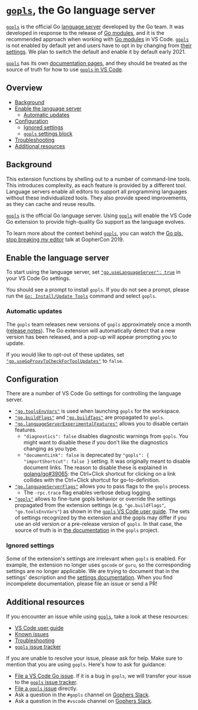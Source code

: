 # [`gopls`], the Go language server

[`gopls`] is the official Go [language server](https://langserver.org/) developed by the Go team. It was developed in response to the release of [Go modules], and it is the recommended approach when working with [Go modules] in VS Code. [`gopls`] is not enabled by default yet and users have to opt in by changing from [their settings](#enable-the-language-server). We plan to switch the default and enable it by default early 2021.

[`gopls`] has its own [documentation pages](https://github.com/golang/tools/tree/master/gopls/doc), and they should be treated as the source of truth for how to use [`gopls` in VS Code](https://github.com/golang/tools/blob/master/gopls/doc/vscode.md).

## Overview

* [Background](#background)
* [Enable the language server](#enable-the-language-server)
  * [Automatic updates](#automatic-updates)
* [Configuration](#configuration)
  * [Ignored settings](#ignored-settings)
  * [`gopls` settings block](#gopls-settings-block)
* [Troubleshooting](https://github.com/golang/tools/blob/master/gopls/doc/troubleshooting.md)
* [Additional resources](#additional-resources)

## Background

This extension functions by shelling out to a number of command-line tools. This introduces complexity, as each feature is provided by a different tool. Language servers enable all editors to support all programming languages without these individualized tools. They also provide speed improvements, as they can cache and reuse results.

[`gopls`] is the official Go language server. Using [`gopls`] will enable the VS Code Go extension to provide high-quality Go support as the language evolves.

To learn more about the context behind [`gopls`], you can watch the [Go pls, stop breaking my editor](https://www.youtube.com/watch?v=EFJfdWzBHwE) talk at GopherCon 2019.

## Enable the language server

To start using the language server, set [`"go.useLanguageServer": true`](settings.md#go.useLanguageServer) in your VS Code Go settings.

You should see a prompt to install `gopls`. If you do not see a prompt, please run the [`Go: Install/Update Tools`](commands.md#go-installupdate-tools) command and select `gopls`.

### Automatic updates

The `gopls` team releases new versions of `gopls` approximately once a month ([release notes](https://github.com/golang/go/issues/33030)). The Go extension will automatically detect that a new version has been released, and a pop-up will appear prompting you to update.

If you would like to opt-out of these updates, set [`"go.useGoProxyToCheckForToolUpdates"`](settings.md#go.useGoProxyToCheckForToolUpdates) to `false`.

## Configuration

There are a number of VS Code Go settings for controlling the language server.

* [`"go.toolsEnvVars"`](settings.md#go.toolsEnvVars) is used when launching `gopls` for the workspace.
* [`"go.buildFlags"`](settings.md#go.buildFlags) and [`"go.buildTags"`](settings.md#go.buildTags) are propagated to `gopls`.
* [`"go.languageServerExperimentalFeatures"`](settings.md#go.languageServerExperimentalFeatures) allows you to disable certain features.
  * `"diagnostics": false` disables diagnostic warnings from `gopls`. You might want to disable these if you don't like the diagnostics changing as you type.
  * `"documentLink": false` is deprecated by `"gopls": { "importShortcut": false }` setting. It was originally meant to disable document links. The reason to disable these is explained in [golang/go#39065](https://github.com/golang/go/issues/39065): the Ctrl+Click shortcut for clicking on a link collides with the Ctrl+Click shortcut for go-to-definition.
* [`"go.languageServerFlags"`](settings.md#go.languageServerFlags) allows you to pass flags to the `gopls` process.
  * The `-rpc.trace` flag enables verbose debug logging.
* [`"gopls"`](settings.md#gopls) allows to fine-tune gopls behavior or override the settings propagated from the extension settings (e.g. `"go.buildFlags"`, `"go.toolsEnvVars"`) as shown in the [`gopls` VS Code user guide](https://github.com/golang/tools/blob/master/gopls/doc/vscode.md). The sets of settings recognized by the extension and the gopls may differ if you use an old version or a pre-release version of `gopls`. In that case, the source of truth is in [the documentation](https://github.com/golang/tools/tree/master/gopls/doc/settings.md) in the `gopls` project.

### Ignored settings

Some of the extension's settings are irrelevant when `gopls` is enabled. For example, the extension no longer uses `gocode` or `guru`, so the corresponding settings are no longer applicable. We are trying to document that in the settings' description and the [settings documentation](settings.md). When you find incompelete documentation, please file an issue or send a PR!

## Additional resources

If you encounter an issue while using [`gopls`], take a look at these resources:

* [VS Code user guide](https://github.com/golang/tools/blob/master/gopls/doc/vscode.md)
* [Known issues](https://github.com/golang/tools/blob/master/gopls/doc/status.md#known-issues)
* [Troubleshooting](https://github.com/golang/tools/blob/master/gopls/doc/troubleshooting.md)
* [`gopls` issue tracker](https://github.com/golang/go/issues?q=is%3Aissue+is%3Aopen+label%3Agopls)

If you are unable to resolve your issue, please ask for help. Make sure to mention that you are using `gopls`. Here's how to ask for guidance:

* [File a VS Code Go issue](https://github.com/golang/vscode-go/issues/new/choose). If it is a bug in `gopls`, we will transfer your issue to the [`gopls` issue tracker](https://github.com/golang/go/issues).
* [File a `gopls` issue](https://github.com/golang/go/issues/new) directly.
* Ask a question in the `#gopls` channel on [Gophers Slack].
* Ask a question in the `#vscode` channel on [Gophers Slack].

[Go modules]: https://blog.golang.org/using-go-modules
[`gopls`]: https://golang.org/s/gopls
[Gophers Slack]: https:/gophers.slack.com/
